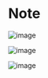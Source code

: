 # Note

![image](https://github.com/PINTO0309/PINTO_model_zoo/assets/33194443/69590401-f351-46fa-90b8-1280df3281fc)

![image](https://github.com/PINTO0309/PINTO_model_zoo/assets/33194443/2546e2b2-e0e2-4ecf-a249-fdcde9858769)

![image](https://github.com/PINTO0309/PINTO_model_zoo/assets/33194443/e4b86cf5-88ed-4b8b-90a2-2f3e2880b2a5)
